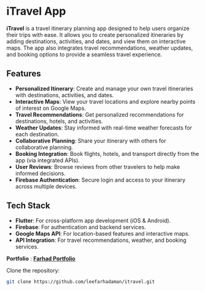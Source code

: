 # iTravel App

**iTravel** is a travel itinerary planning app designed to help users organize their trips with ease. It allows you to create personalized itineraries by adding destinations, activities, and dates, and view them on interactive maps. The app also integrates travel recommendations, weather updates, and booking options to provide a seamless travel experience.

## Features
- **Personalized Itinerary**: Create and manage your own travel itineraries with destinations, activities, and dates.
- **Interactive Maps**: View your travel locations and explore nearby points of interest on Google Maps.
- **Travel Recommendations**: Get personalized recommendations for destinations, hotels, and activities.
- **Weather Updates**: Stay informed with real-time weather forecasts for each destination.
- **Collaborative Planning**: Share your itinerary with others for collaborative planning.
- **Booking Integration**: Book flights, hotels, and transport directly from the app (via integrated APIs).
- **User Reviews**: Browse reviews from other travelers to help make informed decisions.
- **Firebase Authentication**: Secure login and access to your itinerary across multiple devices.

## Tech Stack
- **Flutter**: For cross-platform app development (iOS & Android).
- **Firebase**: For authentication and backend services.
- **Google Maps API**: For location-based features and interactive maps.
- **API Integration**: For travel recommendations, weather, and booking services.

**Portfolio** : [**Farhad Portfolio**](https://devfaru.netlify.app)

Clone the repository:
   ```bash
   git clone https://github.com/leefarhadaman/itravel.git
